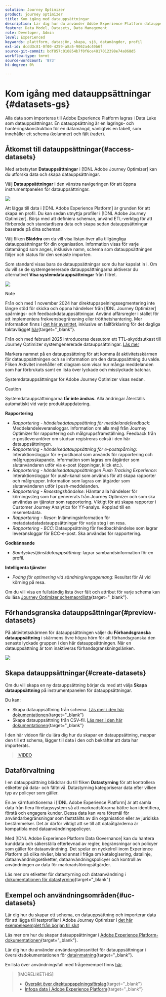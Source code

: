 ```yaml
---
solution: Journey Optimizer
product: journey optimizer
title: Kom igång med datauppsättningar
description: Lär dig hur du använder Adobe Experience Platform datauppsättningar i Adobe Journey Optimizer
feature: Data Model, Datasets, Data Management
role: Developer, Admin
level: Experienced
keywords: plattform, datasjön, skapa, sjö, datamängder, profil
exl-id: dcdd3c81-0f00-4259-a8a5-9062a4c40b6f
source-git-commit: bdf857c010854b7f0f6ce4817012398e74a068d5
workflow-type: tm+mt
source-wordcount: '873'
ht-degree: 0%

---
```


# Kom igång med datauppsättningar {#datasets-gs}

Alla data som importeras till Adobe Experience Platform lagras i Data Lake som datauppsättningar. En datauppsättning är en lagrings- och hanteringskonstruktion för en datamängd, vanligtvis en tabell, som innehåller ett schema (kolumner) och fält (rader).

## Åtkomst till datauppsättningar{#access-datasets}

Med arbetsytan **Datauppsättningar** i [!DNL Adobe Journey Optimizer] kan du utforska data och skapa datauppsättningar.

Välj **Datauppsättningar** i den vänstra navigeringen för att öppna instrumentpanelen för datauppsättningar.

![](assets/datasets-home.png)

Att lägga till data i [!DNL Adobe Experience Platform] är grunden för att skapa en profil. Du kan sedan utnyttja profiler i [!DNL Adobe Journey Optimizer]. Börja med att definiera scheman, använd ETL-verktyg för att förbereda och standardisera data och skapa sedan datauppsättningar baserade på dina scheman.

Välj fliken **Bläddra** om du vill visa listan över alla tillgängliga datauppsättningar för din organisation. Information visas för varje datamängd som anges, inklusive namn, schema som datauppsättningen följer och status för den senaste importen.

Som standard visas bara de datauppsättningar som du har kapslat in i. Om du vill se de systemgenererade datauppsättningarna aktiverar du alternativet **Visa systemdatauppsättningar** från filtret.

![](assets/ajo-system-datasets.png)

>[!NOTE]
>
>Från och med 1 november 2024 har direktuppspelningssegmentering inte längre stöd för skicka och öppna händelser från [!DNL Journey Optimizer] spårnings- och feedbackdatauppsättningar. Använd affärsregler i stället för att implementera frekvensbegränsning eller trötthetshantering. Mer information finns i [det här avsnittet](../conflict-prioritization/rule-sets.md), inklusive en fallförklaring för det dagliga taktavlägget [här](https://experienceleaguecommunities.adobe.com/t5/journey-optimizer-blogs/elevate-customer-experience-with-daily-frequency-capping-in-ajo/ba-p/761510){target="_blank"}.
>
>Från och med februari 2025 introduceras dessutom ett TTL-skyddsutkast till Journey Optimizer systemgenererade datauppsättningar. [Läs mer](datasets-ttl.md)

Markera namnet på en datauppsättning för att komma åt aktivitetsskärmen för datauppsättningen och se information om den datauppsättning du valde. Fliken Aktivitet innehåller ett diagram som visar hur många meddelanden som har förbrukats samt en lista över lyckade och misslyckade batchar.

Systemdatauppsättningar för Adobe Journey Optimizer visas nedan.

>[!CAUTION]
>
> Systemdatauppsättningarna **får inte ändras**. Alla ändringar återställs automatiskt vid varje produktuppdatering.

**Rapportering**

* _Rapportering - händelsedatauppsättning för meddelandefeedback_: Meddelandeleveransloggar. Information om alla mejl från Journey Optimizer för rapportering och målgruppsframställning. Feedback från e-postleverantörer om studsar registreras också i den här datauppsättningen.
* _Rapportering - händelsedatauppsättning för e-postspårning_: Interaktionsloggar för e-postkanal som används för rapportering och målgruppsskapande. Information som lagras om åtgärder som slutanvändaren utför via e-post (öppningar, klick etc.).
* _Rapportering - händelsedatauppsättningen Push Tracking Experience_: Interaktionsloggar för push-kanal som används för att skapa rapporter och målgrupper. Information som lagras om åtgärder som slutanvändaren utför i push-meddelanden.
* _Rapportering - Resestegshändelse_: Hämtar alla händelser för körningssteg som har genererats från Journey Optimizer och som ska användas av tjänster som rapportering. Viktigt för att skapa rapporter i Customer Journey Analytics för YY-analys. Kopplad till en resemetadata.
* _Rapportering - Resor_: Inlämningsinformation för metadatadatadatauppsättningar för varje steg i en resa.
* _Rapportering - BCC_: Datauppsättning för feedbackhändelse som lagrar leveransloggar för BCC-e-post. Ska användas för rapportering.

**Godkännande**

* _Samtyckestjänstdatauppsättning_: lagrar sambandsinformation för en profil.

**Intelligenta tjänster**

* _Poäng för optimering vid sändning/engagemang_: Resultat för AI vid körning på resa.

Om du vill visa en fullständig lista över fält och attribut för varje schema kan du läsa [Journey Optimizer schemaordlista](https://experienceleague.adobe.com/tools/ajo-schemas/schema-dictionary.html){target="_blank"}.

## Förhandsgranska datauppsättningar{#preview-datasets}

På aktivitetsskärmen för datauppsättningen väljer du **Förhandsgranska datauppsättning** i skärmens övre högra hörn för att förhandsgranska den senaste lyckade gruppen i den här datauppsättningen. När en datauppsättning är tom inaktiveras förhandsgranskningslänken.

![](assets/dataset-preview.png)

## Skapa datauppsättningar{#create-datasets}

Om du vill skapa en ny datauppsättning börjar du med att välja **Skapa datauppsättning** på instrumentpanelen för datauppsättningar.

Du kan:

* Skapa datauppsättning från schema. [Läs mer i den här dokumentationen](https://experienceleague.adobe.com/docs/experience-platform/catalog/datasets/user-guide.html#schema){target="_blank"}
* Skapa datauppsättning från CSV-fil. [Läs mer i den här dokumentationen](https://experienceleague.adobe.com/docs/experience-platform/ingestion/tutorials/map-a-csv-file.html){target="_blank"}

I den här videon får du lära dig hur du skapar en datauppsättning, mappar den till ett schema, lägger till data i den och bekräftar att data har importerats.

>[!VIDEO](https://video.tv.adobe.com/v/334293?quality=12)

## Dataförvaltning

I en datauppsättning bläddrar du till fliken **Datastyrning** för att kontrollera etiketter på data- och fältnivå. Datastyrning kategoriserar data efter vilken typ av policyer som gäller.

En av kärnfunktionerna i [!DNL Adobe Experience Platform] är att samla data från flera företagssystem så att marknadsförarna bättre kan identifiera, förstå och engagera kunder. Dessa data kan vara föremål för användarbegränsningar som fastställts av din organisation eller av juridiska bestämmelser. Det är därför viktigt att se till att dataåtgärderna är kompatibla med dataanvändningspolicyer.

Med [!DNL Adobe Experience Platform Data Governance] kan du hantera kunddata och säkerställa efterlevnad av regler, begränsningar och policyer som gäller för dataanvändning. Det spelar en nyckelroll inom Experience Platform på olika nivåer, bland annat i fråga om katalogisering, datalinje, dataanvändningsetiketter, dataanvändningspolicyer och kontroll av användningen av data för marknadsföringsåtgärder.

Läs mer om etiketter för datastyrning och dataanvändning i [dokumentationen för datastyrning](https://experienceleague.adobe.com/docs/experience-platform/data-governance/labels/user-guide.html){target="_blank"}

## Exempel och användningsområden{#uc-datasets}

Lär dig hur du skapar ett schema, en datauppsättning och importerar data för att lägga till testprofiler i Adobe Journey Optimizer i [det här exempelexemplet från början till slut](../audience/creating-test-profiles.md)

Läs mer om hur du skapar datauppsättningar i [Adobe Experience Platform-dokumentationen](https://experienceleague.adobe.com/docs/experience-platform/catalog/datasets/overview.html){target="_blank"}.

Lär dig hur du använder användargränssnittet för datauppsättningar i översiktsdokumentationen för [datainmatning](https://experienceleague.adobe.com/docs/experience-platform/ingestion/home.html){target="_blank"}.

En lista över användningsfall med frågeexempel finns [här](../data/datasets-query-examples.md).

>[!MORELIKETHIS]
>
>* [Översikt över direktuppspelningsförslag](https://experienceleague.adobe.com/docs/experience-platform/ingestion/streaming/overview.html?lang=sv){target="_blank"}
>* [Infoga data i Adobe Experience Platform](https://experienceleague.adobe.com/docs/experience-platform/ingestion/tutorials/ingest-batch-data.html){target="_blank"}
